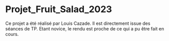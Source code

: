 # Projet_Fruit_Salad_2023

Ce projet a été réalisé par Louis Cazade. 
Il est directement issue des séances de TP. 
Etant novice, le rendu est proche de ce qui a pu être fait en cours. 
